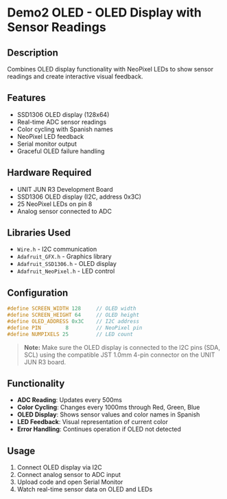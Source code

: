 # Demo2 OLED - OLED Display with Sensor Readings

## Description
Combines OLED display functionality with NeoPixel LEDs to show sensor readings and create interactive visual feedback.

## Features
- SSD1306 OLED display (128x64)
- Real-time ADC sensor readings
- Color cycling with Spanish names
- NeoPixel LED feedback
- Serial monitor output
- Graceful OLED failure handling

## Hardware Required
- UNIT JUN R3 Development Board
- SSD1306 OLED display (I2C, address 0x3C)
- 25 NeoPixel LEDs on pin 8
- Analog sensor connected to ADC

## Libraries Used
- `Wire.h` - I2C communication
- `Adafruit_GFX.h` - Graphics library
- `Adafruit_SSD1306.h` - OLED display
- `Adafruit_NeoPixel.h` - LED control

## Configuration
```cpp
#define SCREEN_WIDTH 128     // OLED width
#define SCREEN_HEIGHT 64     // OLED height
#define OLED_ADDRESS 0x3C    // I2C address
#define PIN        8         // NeoPixel pin
#define NUMPIXELS 25         // LED count
```

> **Note:** Make sure the OLED display is connected to the I2C pins (SDA, SCL) using the compatible JST 1.0mm 4-pin connector on the UNIT JUN R3 board.

## Functionality
- **ADC Reading**: Updates every 500ms
- **Color Cycling**: Changes every 1000ms through Red, Green, Blue
- **OLED Display**: Shows sensor values and color names in Spanish
- **LED Feedback**: Visual representation of current color
- **Error Handling**: Continues operation if OLED not detected

## Usage
1. Connect OLED display via I2C
2. Connect analog sensor to ADC input
3. Upload code and open Serial Monitor
4. Watch real-time sensor data on OLED and LEDs
